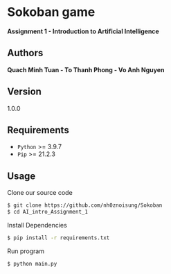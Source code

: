 # Sokoban game
**Assignment 1 - Introduction to Artificial Intelligence**


## Authors 
**Quach Minh Tuan - To Thanh Phong - Vo Anh Nguyen**

## Version
1.0.0

## Requirements
+ `Python` >= 3.9.7
+ `Pip` >= 21.2.3
  

## Usage
Clone our source code
```sh
$ git clone https://github.com/nh0znoisung/Sokoban
$ cd AI_intro_Assignment_1
```

Install Dependencies

```sh
$ pip install -r requirements.txt
```

Run program

```sh
$ python main.py
```

